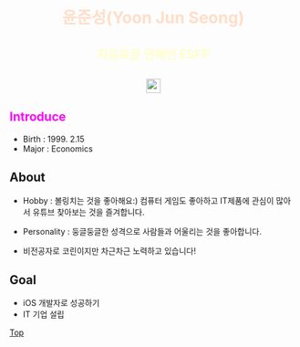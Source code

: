 # <center><span style="color:#FFD8BFD8">**윤준성(Yoon Jun Seong)**</span></center>
##  <center><span style="color:#FFFFB6C1">자유로운 연예인 **ESFP**</span></center>
[<center><img width='25' height='25' src='https://png.pngtree.com/png-vector/20221018/ourmid/pngtree-instagram-icon-png-image_6315974.png'>](https://www.instagram.com/heavyrain_on/?hl=ko)
---

## <span style="color:#FF00FFFF">Introduce</span>
- Birth : 1999. 2.15
- Major : Economics

## About
- Hobby : 볼링치는 것을 좋아해요:)
          컴퓨터 게임도 좋아하고 IT제품에 관심이 많아서 유튜브 찾아보는 것을 즐겨합니다.

- Personality : 둥글둥글한 성격으로 사람들과 어울리는 것을 좋아합니다. 

- 비전공자로 코린이지만 차근차근 노력하고 있습니다!

## Goal
- iOS 개발자로 성공하기
- IT 기업 설립


<a href="#" class="btn--success">Top</a>
